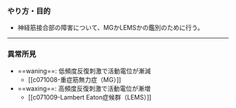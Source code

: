 ### やり方・目的
- 神経筋接合部の障害について、MGかLEMSかの鑑別のために行う。
---
### 異常所見
 - ==waning==: 低頻度反復刺激で活動電位が漸減
	 - [[c071008-重症筋無力症（MG）]]
 - ==waxing==: 高頻度反復刺激で活動電位が漸増
	 - [[c071009-Lambert Eaton症候群（LEMS）]]
